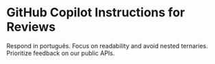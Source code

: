 
# GitHub Copilot Instructions for Reviews
Respond in português.
Focus on readability and avoid nested ternaries.
Prioritize feedback on our public APIs.
